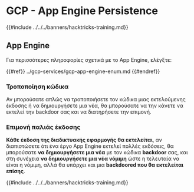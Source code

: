 # GCP - App Engine Persistence

{{#include ../../../banners/hacktricks-training.md}}

## App Engine

Για περισσότερες πληροφορίες σχετικά με το App Engine, ελέγξτε:

{{#ref}}
../gcp-services/gcp-app-engine-enum.md
{{#endref}}

### Τροποποίηση κώδικα

Αν μπορούσατε απλώς να τροποποιήσετε τον κώδικα μιας εκτελούμενης έκδοσης ή να δημιουργήσετε μια νέα, θα μπορούσατε να την κάνετε να εκτελεί την backdoor σας και να διατηρήσετε την επιμονή.

### Επιμονή παλιάς έκδοσης

**Κάθε έκδοση της διαδικτυακής εφαρμογής θα εκτελείται**, αν διαπιστώσετε ότι ένα έργο App Engine εκτελεί πολλές εκδόσεις, θα μπορούσατε **να δημιουργήσετε μια νέα** με τον κώδικα **backdoor** σας, και στη συνέχεια **να δημιουργήσετε μια νέα νόμιμη** ώστε η τελευταία να είναι η νόμιμη, αλλά θα υπάρχει και μια **backdoored που θα εκτελείται επίσης**.

{{#include ../../../banners/hacktricks-training.md}}
